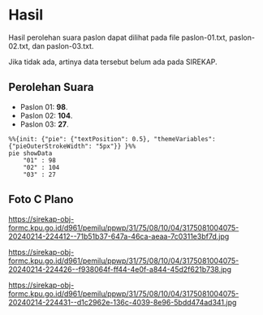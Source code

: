 # Hasil

Hasil perolehan suara paslon dapat dilihat pada file paslon-01.txt, paslon-02.txt, dan paslon-03.txt.

Jika tidak ada, artinya data tersebut belum ada pada SIREKAP.

## Perolehan Suara

 * Paslon 01: **98**.
 * Paslon 02: **104**.
 * Paslon 03: **27**.

```mermaid
%%{init: {"pie": {"textPosition": 0.5}, "themeVariables": {"pieOuterStrokeWidth": "5px"}} }%%
pie showData
    "01" : 98
    "02" : 104
    "03" : 27
```
## Foto C Plano

https://sirekap-obj-formc.kpu.go.id/d961/pemilu/ppwp/31/75/08/10/04/3175081004075-20240214-224412--71b51b37-647a-46ca-aeaa-7c0311e3bf7d.jpg

https://sirekap-obj-formc.kpu.go.id/d961/pemilu/ppwp/31/75/08/10/04/3175081004075-20240214-224426--f938064f-ff44-4e0f-a844-45d2f621b738.jpg

https://sirekap-obj-formc.kpu.go.id/d961/pemilu/ppwp/31/75/08/10/04/3175081004075-20240214-224431--d1c2962e-136c-4039-8e96-5bdd474ad341.jpg

